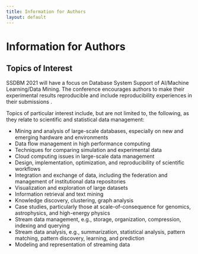 ```yaml
---
title: Information for Authors
layout: default
---
```


# Information for Authors

<!-- **SSDBM 2020 will be an online event.** -->
<!-- All talks will be delivered in the form of pre-recorded videos. The Q&A parts will be held as online chat. -->


## Topics of Interest
SSDBM 2021 will have a focus on Database System Support of AI/Machine Learning/Data Mining. The conference encourages authors to make their experimental results reproducible and include reproducibility experiences in their submissions .

Topics of particular interest include, but are not limited to, the following, as they relate to scientific and statistical data management:

 - Mining and analysis of large-scale databases, especially on new and emerging hardware and environments
 - Data flow management in high performance computing
 - Techniques for comparing simulation and experimental data
 - Cloud computing issues in large-scale data management
 - Design, implementation, optimization, and reproducibility of scientific workflows
 - Integration and exchange of data, including the federation and management of institutional data repositories
 - Visualization and exploration of large datasets
 - Information retrieval and text mining
 - Knowledge discovery, clustering, graph analysis
 - Case studies, particularly those at scale-of-consequence for genomics, astrophysics, and high-energy physics
 - Stream data management, e.g., storage, organization, compression, indexing and querying
 - Stream data analysis, e.g., summarization, statistical analysis, pattern matching, pattern discovery, learning, and prediction
 - Modeling and representation of streaming data
